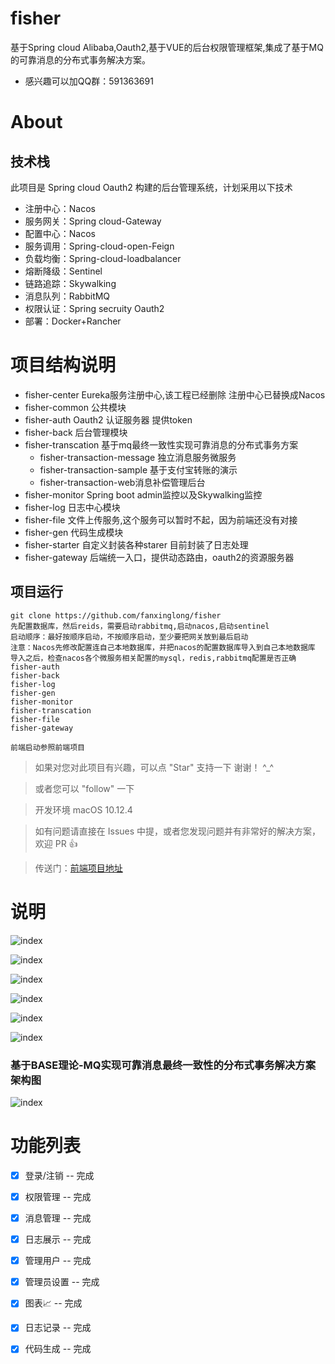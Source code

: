 # fisher
基于Spring cloud Alibaba,Oauth2,基于VUE的后台权限管理框架,集成了基于MQ的可靠消息的分布式事务解决方案。
- 感兴趣可以加QQ群：591363691

# About

## 技术栈
此项目是 Spring cloud Oauth2 构建的后台管理系统，计划采用以下技术
- 注册中心：Nacos
- 服务网关：Spring cloud-Gateway
- 配置中心：Nacos
- 服务调用：Spring-cloud-open-Feign
- 负载均衡：Spring-cloud-loadbalancer
- 熔断降级：Sentinel
- 链路追踪：Skywalking
- 消息队列：RabbitMQ
- 权限认证：Spring secruity Oauth2
- 部署：Docker+Rancher

# 项目结构说明
- fisher-center Eureka服务注册中心,该工程已经删除
  注册中心已替换成Nacos
- fisher-common 公共模块
- fisher-auth  Oauth2 认证服务器 提供token
- fisher-back 后台管理模块
- fisher-transcation 基于mq最终一致性实现可靠消息的分布式事务方案
  - fisher-transaction-message 独立消息服务微服务
  - fisher-transaction-sample 基于支付宝转账的演示
  - fisher-transaction-web消息补偿管理后台
- fisher-monitor Spring boot admin监控以及Skywalking监控
- fisher-log 日志中心模块
- fisher-file 文件上传服务,这个服务可以暂时不起，因为前端还没有对接
- fisher-gen 代码生成模块
- fisher-starter 自定义封装各种starer 目前封装了日志处理
- fisher-gateway 后端统一入口，提供动态路由，oauth2的资源服务器

## 项目运行
```
git clone https://github.com/fanxinglong/fisher
先配置数据库，然后reids，需要启动rabbitmq,启动nacos,启动sentinel
启动顺序：最好按顺序启动，不按顺序启动，至少要把网关放到最后启动
注意：Nacos先修改配置连自己本地数据库，并把nacos的配置数据库导入到自己本地数据库
导入之后，检查nacos各个微服务相关配置的mysql，redis,rabbitmq配置是否正确
fisher-auth
fisher-back
fisher-log
fisher-gen
fisher-monitor
fisher-transcation
fisher-file 
fisher-gateway

前端启动参照前端项目
```

>  如果对您对此项目有兴趣，可以点 "Star" 支持一下 谢谢！ ^_^

>  或者您可以 "follow" 一下

>  开发环境 macOS 10.12.4 

>  如有问题请直接在 Issues 中提，或者您发现问题并有非常好的解决方案，欢迎 PR 👍

>  传送门：[前端项目地址](https://github.com/fanxinglong/fisher-admin) 

# 说明
![index](https://github.com/fanxinglong/fisher/blob/master/docs/fisher-ac.png)

![index](https://github.com/fanxinglong/fisher/blob/master/docs/msg.png)

![index](https://github.com/fanxinglong/fisher/blob/master/docs/sentinel.png)

![index](https://github.com/fanxinglong/fisher/blob/master/docs/admin.png)

![index](https://github.com/fanxinglong/fisher/blob/master/docs/skywalking.png)

![index](https://github.com/fanxinglong/fisher/blob/master/docs/skywalking1.png)

### 基于BASE理论-MQ实现可靠消息最终一致性的分布式事务解决方案架构图
![index](https://github.com/fanxinglong/fisher/blob/master/docs/tsc.png)

# 功能列表

- [x] 登录/注销 -- 完成
- [x] 权限管理 -- 完成
- [x] 消息管理 -- 完成
- [x] 日志展示 -- 完成
- [x] 管理用户 -- 完成
- [x] 管理员设置 -- 完成
- [x] 图表📈 -- 完成
- [x] 日志记录 -- 完成
- [x] 代码生成 -- 完成

